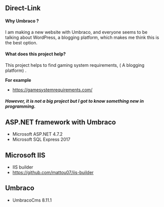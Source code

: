 ## Direct-Link

#### Why Umbraco ?
I am making a new website with Umbraco, and everyone seems to be talking about WordPress, a blogging platform, which makes me think this is the best option.


#### What does this project help?
This project helps to find gaming system requirements, ( A blogging platform) .

**For example**
* https://gamesystemrequirements.com/

##### However, it is not a big project but I got to know something new in programming.

## ASP.NET framework with Umbraco
* Microsoft ASP.NET 4.7.2
* Microsoft SQL Express 2017

## Microsoft IIS
* IIS builder
* https://github.com/mattou07/iis-builder

## Umbraco
* UmbracoCms 8.11.1
